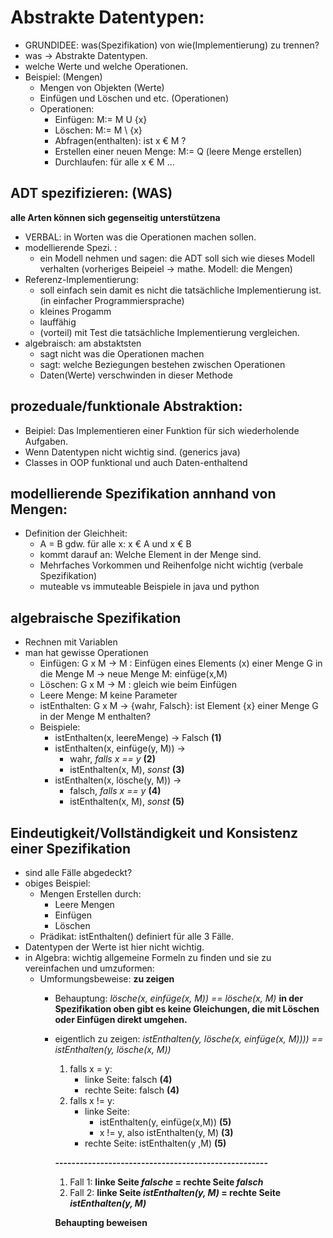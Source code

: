 # Abstrakte Datentypen:

- GRUNDIDEE: was(Spezifikation) von wie(Implementierung) zu trennen?
- was -> Abstrakte Datentypen.
- welche Werte und welche Operationen.
- Beispiel: (Mengen)
	- Mengen von Objekten (Werte)
	- Einfügen und Löschen und etc. (Operationen)
	- Operationen: 
		- Einfügen: M:= M U {x}
		- Löschen: M:= M \ {x}
		- Abfragen(enthalten): ist x € M ?
		- Erstellen einer neuen Menge: M:= Q (leere Menge erstellen)
		- Durchlaufen: für alle x € M ... 

## ADT spezifizieren: (WAS)

**alle Arten können sich gegenseitig unterstützena**

- VERBAL: in Worten was die Operationen machen sollen.
- modellierende Spezi. :
	- ein Modell nehmen und sagen: die ADT soll sich wie dieses Modell verhalten (vorheriges Beipeiel -> mathe. Modell: die Mengen)
- Referenz-Implementierung:
	- soll einfach sein damit es nicht die tatsächliche Implementierung ist. (in einfacher Programmiersprache) 
	- kleines Progamm
	- lauffähig
	- (vorteil) mit Test die tatsächliche Implementierung vergleichen.
- algebraisch: am abstaktsten
	- sagt nicht was die Operationen machen
	- sagt: welche Beziegungen bestehen zwischen Operationen
	- Daten(Werte) verschwinden in dieser Methode

## prozeduale/funktionale Abstraktion:

- Beipiel: Das Implementieren einer Funktion für sich wiederholende Aufgaben.
- Wenn Datentypen nicht wichtig sind. (generics java)
- Classes in OOP funktional und auch Daten-enthaltend
	
## modellierende Spezifikation annhand von Mengen:

- Definition der Gleichheit:
	- A = B gdw. für alle x: x € A und x € B
	- kommt darauf an: Welche Element in der Menge sind.
	- Mehrfaches Vorkommen und Reihenfolge nicht wichtig (verbale Spezifikation)
	- muteable vs immuteable Beispiele in java und python

## algebraische Spezifikation

- Rechnen mit Variablen
- man hat gewisse Operationen
	- Einfügen: G x M -> M : Einfügen eines Elements (x) einer Menge G in die Menge M -> neue Menge M: einfüge(x,M)
	- Löschen: G x M -> M : gleich wie beim Einfügen
	- Leere Menge: M keine Parameter
	- istEnthalten: G x M -> {wahr, Falsch}: ist Element {x} einer Menge G in der Menge M enthalten?
	- Beispiele:
		- istEnthalten(x, leereMenge) -> Falsch **(1)**
		- istEnthalten(x, einfüge(y, M)) -> 
			- wahr, *falls x == y* **(2)**
			- istEnthalten(x, M), *sonst* **(3)**
		- istEnthalten(x, lösche(y, M)) ->
			- falsch, *falls x == y* **(4)**
			- istEnthalten(x, M), *sonst* **(5)**

## Eindeutigkeit/Vollständigkeit und Konsistenz einer Spezifikation

- sind alle Fälle abgedeckt?
- obiges Beispiel:
	- Mengen Erstellen durch:
		- Leere Mengen
		- Einfügen
		- Löschen
	- Prädikat: istEnthalten() definiert für alle 3 Fälle.
- Datentypen der Werte ist hier nicht wichtig. 
- in Algebra: wichtig allgemeine Formeln zu finden und sie zu vereinfachen und umzuformen:
	- Umformungsbeweise: 
		**zu zeigen**
		- Behauptung:
			*lösche(x, einfüge(x, M)) == lösche(x, M)*
		**in der Spezifikation oben gibt es keine Gleichungen, die mit Löschen oder Einfügen direkt umgehen.**
		- eigentlich zu zeigen:
			*istEnthalten(y, lösche(x, einfüge(x, M)))) == istEnthalten(y, lösche(x, M))*
			1. falls x = y:
				- linke Seite: falsch **(4)**
				- rechte Seite: falsch **(4)**
			2. falls x != y:
				- linke Seite: 
					- istEnthalten(y, einfüge(x,M)) **(5)**
					- x != y, also istEnthalten(y, M) **(3)**
				- rechte Seite: istEnthalten(y ,M) **(5)**

			**----------------------------------------------------**	
			
			1. Fall 1: **linke Seite *falsche* = rechte Seite *falsch***
			2. Fall 2: **linke Seite *istEnthalten(y, M)* = rechte Seite *istEnthalten(y, M)***
			
			**Behaupting beweisen**


				
					
					






	


